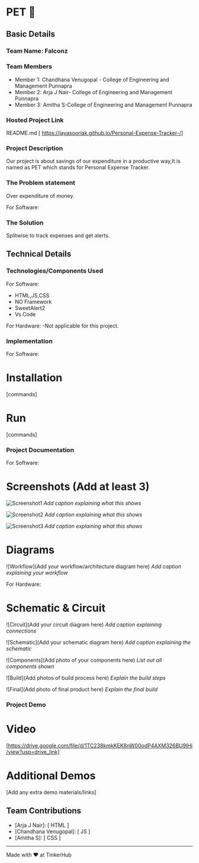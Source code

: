# PET 🎯


## Basic Details
### Team Name: Falconz


### Team Members
- Member 1: Chandhana Venugopal - College of Engineering and Management Punnapra
- Member 2: Arja J Nair- College of Engineering and Management Punnapra
- Member 3: Amitha S-College of Engineering and Management Punnapra

### Hosted Project Link
README.md
[ https://jayasooriak.github.io/Personal-Expense-Tracker-/]

### Project Description
Our project is about savings of our expenditure in a productive way,It is named as PET which stands for Personal Expense Tracker.

### The Problem statement
Over expenditure of money.

For Software:
### The Solution
Splitwise to track expenses and get alerts.
## Technical Details
### Technologies/Components Used
For Software:
- HTML,JS,CSS
- NO Framework
- SweetAlert2
- Vs Code 

For Hardware:
-Not applicable for this project.

### Implementation
For Software:
# Installation
[commands]

# Run
[commands]

### Project Documentation
For Software:

# Screenshots (Add at least 3)
![Screenshot1](./screenshots/Screenshot%20(9).png)
*Add caption explaining what this shows*

![Screenshot2](./screenshots/Screenshot%20(10).png)
*Add caption explaining what this shows*

![Screenshot3](./screenshots/Screenshot%20(11).png)
*Add caption explaining what this shows*

# Diagrams
![Workflow](Add your workflow/architecture diagram here)
*Add caption explaining your workflow*

For Hardware:

# Schematic & Circuit
![Circuit](Add your circuit diagram here)
*Add caption explaining connections*

![Schematic](Add your schematic diagram here)
*Add caption explaining the schematic*



![Components](Add photo of your components here)
*List out all components shown*

![Build](Add photos of build process here)
*Explain the build steps*

![Final](Add photo of final product here)
*Explain the final build*

### Project Demo
# Video
[https://drive.google.com/file/d/1TC238kmkKEK8nW00odP4AXM326BU9IHi/view?usp=drive_link]


# Additional Demos
[Add any extra demo materials/links]

## Team Contributions
- [Arja J Nair]: [ HTML ]
- [Chandhana Venugopal]: [ JS ]
- [Amitha S]: [ CSS ]

---
Made with ❤️ at TinkerHub

